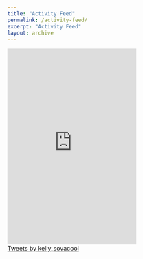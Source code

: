 ```yaml
---
title: "Activity Feed"
permalink: /activity-feed/
excerpt: "Activity Feed"
layout: archive
---
```


<head>
<meta name="viewport" content="width=device-width, initial-scale=1">
<style>
* {
  box-sizing: border-box;
}

/* Create two unequal columns that floats next to each other */
.column {
  float: left;
  padding: 10px;
  height: 300px; /* Should be removed. Only for demonstration */
}

.left {
  width: 35%;
}

.right {
  width: 65%;
}

/* Clear floats after the columns */
.row:after {
  content: "";
  display: table;
  clear: both;
}
</style>
</head>
<body>


<div class="row">
  <div class="column left">
    <iframe height='454' width='300' frameborder='0' allowtransparency='true' scrolling='no' src='https://www.strava.com/athletes/23163300/latest-rides/10a1f58688a612e44a9b081b022b2812a9f486f3'></iframe>
  </div>
  <div class="column right">
    <a class="twitter-timeline" href="https://twitter.com/kelly_sovacool?ref_src=twsrc%5Etfw" data-height="400">Tweets by kelly_sovacool</a> <script async src="https://platform.twitter.com/widgets.js" charset="utf-8"></script>
  </div>
</div>

</body>
